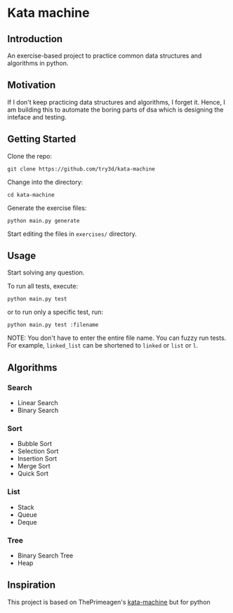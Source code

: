 # Kata machine

## Introduction
An exercise-based project to practice common data structures and algorithms in python.

## Motivation
If I don't keep practicing data structures and algorithms, I forget it. Hence, I am building this to automate the boring parts of dsa which is designing the inteface and testing.

## Getting Started
Clone the repo:
```
git clone https://github.com/try3d/kata-machine
```
Change into the directory:
```
cd kata-machine
```
Generate the exercise files:
```
python main.py generate
```
Start editing the files in `exercises/` directory.

## Usage
Start solving any question.

To run all tests, execute:
```
python main.py test
```

or to run only a specific test, run:
```
python main.py test :filename
```

NOTE: You don't have to enter the entire file name. You can fuzzy run tests. For example, `linked_list` can be shortened to `linked` or `list` or `l`.

## Algorithms

### Search
- Linear Search
- Binary Search

### Sort
- Bubble Sort
- Selection Sort
- Insertion Sort
- Merge Sort
- Quick Sort

### List
- Stack
- Queue
- Deque

### Tree
- Binary Search Tree
- Heap

## Inspiration
This project is based on ThePrimeagen's [kata-machine](https://github.com/ThePrimeagen/kata-machine) but for python
